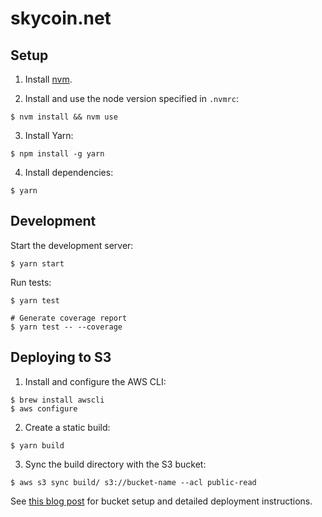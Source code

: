 # skycoin.net

## Setup

1. Install [nvm](https://github.com/creationix/nvm).

2. Install and use the node version specified in `.nvmrc`:

  ```shell
  $ nvm install && nvm use
  ```

3. Install Yarn:

  ```shell
  $ npm install -g yarn
  ```

4. Install dependencies:

  ```shell
  $ yarn
  ```

## Development

Start the development server:

```shell
$ yarn start
```

Run tests:

```shell
$ yarn test

# Generate coverage report
$ yarn test -- --coverage
```

## Deploying to S3

1. Install and configure the AWS CLI:

  ```shell
  $ brew install awscli
  $ aws configure
  ```

2. Create a static build:

  ```shell
  $ yarn build
  ```

3. Sync the build directory with the S3 bucket:

  ```shell
  $ aws s3 sync build/ s3://bucket-name --acl public-read
  ```

See [this blog post](https://medium.com/@omgwtfmarc/deploying-create-react-app-to-s3-or-cloudfront-48dae4ce0af) for bucket setup and detailed deployment instructions.
